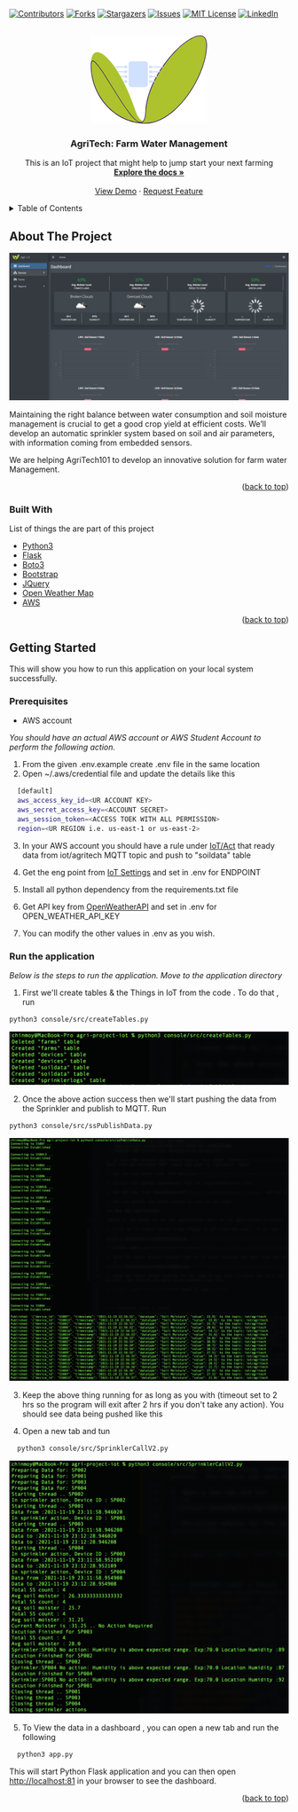<div id="top"></div>

[![Contributors][contributors-shield]][contributors-url]
[![Forks][forks-shield]][forks-url]
[![Stargazers][stars-shield]][stars-url]
[![Issues][issues-shield]][issues-url]
[![MIT License][license-shield]][license-url]
[![LinkedIn][linkedin-shield]][linkedin-url]



<!-- PROJECT LOGO -->
<br />
<div align="center">
  <a href="https://github.com/chinmoym2004/agri-project-iot/tree/advance">
    <img src="static/img/logo.png" alt="Logo">
  </a>

  <h3 align="center">AgriTech: Farm Water Management</h3>

  <p align="center">
    This is an IoT project that might help to jump start your next farming
    <br />
    <a href="https://docs.google.com/document/d/1hoIvcIh7rrkeuNh-MPb9BX39coHZzN60gUpe6UhNaU4/view"><strong>Explore the docs »</strong></a>
    <br />
    <br />
    <a href="http://localhost:81/">View Demo</a>
    ·
    <a href="https://github.com/chinmoym2004/agri-project-iot/issues">Request Feature</a>
  </p>
</div>



<!-- TABLE OF CONTENTS -->
<details>
  <summary>Table of Contents</summary>
  <ol>
    <li>
      <a href="#about-the-project">About The Project</a>
      <ul>
        <li><a href="#built-with">Built With</a></li>
      </ul>
    </li>
    <li>
      <a href="#getting-started">Getting Started</a>
      <ul>
        <li><a href="#prerequisites">Prerequisites</a></li>
        <li><a href="#installation">Installation</a></li>
      </ul>
    </li>
    <li><a href="#usage">Usage</a></li>
    <li><a href="#roadmap">Roadmap</a></li>
    <li><a href="#contributing">Contributing</a></li>
    <li><a href="#license">License</a></li>
    <li><a href="#contact">Contact</a></li>
    <li><a href="#acknowledgments">Acknowledgments</a></li>
  </ol>
</details>



<!-- ABOUT THE PROJECT -->
## About The Project

[![Agri101 Screen Shot][product-screenshot]](https://github.com/chinmoym2004/agri-project-iot/tree/advance)

Maintaining the right balance between water consumption and soil moisture management is crucial to get a good crop yield at efficient costs. We’ll develop an automatic sprinkler system based on soil and air parameters, with information coming from embedded sensors.

We are helping AgriTech101 to develop an innovative solution for farm water Management.


<p align="right">(<a href="#top">back to top</a>)</p>



### Built With

List of things the are part of this project

* [Python3](https://www.python.org/)
* [Flask](https://flask.palletsprojects.com/en/2.0.x/)
* [Boto3](https://boto3.amazonaws.com/)
* [Bootstrap](https://getbootstrap.com)
* [JQuery](https://jquery.com)
* [Open Weather Map](https://openweathermap.org/api)
* [AWS](https://console.aws.amazon.com/)

<p align="right">(<a href="#top">back to top</a>)</p>



<!-- GETTING STARTED -->
## Getting Started

This will show you how to run this application on your local system successfully. 

### Prerequisites

* AWS account 

_You should have an actual AWS account or AWS Student Account to perform the following action._

1. From the given .env.example create .env file in the same location 
2. Open \~/.aws/credential file and update the details like this 

  ```sh
    [default]
    aws_access_key_id=<UR ACCOUNT KEY>
    aws_secret_access_key=<ACCOUNT SECRET>
    aws_session_token=<ACCESS TOEK WITH ALL PERMISSION>
    region=<UR REGION i.e. us-east-1 or us-east-2>
  ```
3. In your AWS account you should have a rule under [IoT/Act](https://console.aws.amazon.com/iot/home?region=us-east-1#/rulehub) that ready data from iot/agritech MQTT topic and push to "soildata" table

4. Get the eng point from [IoT Settings](https://console.aws.amazon.com/iot/home?region=us-east-1#/settings) and set in .env for ENDPOINT

5. Install all python dependency from the requirements.txt file 

6. Get API key from [OpenWeatherAPI](https://openweathermap.org/api) and set in .env for OPEN_WEATHER_API_KEY

7. You can modify the other values in .env as you wish. 

### Run the application 

_Below is the steps to run the application. Move to the application directory_

1. First we'll create tables & the Things in IoT from the code . To do that , run 
```sh
python3 console/src/createTables.py
```
[![Create table ss][createtable-screenshot]](#)

2. Once the above action success then we'll start pushing the data from the Sprinkler and publish to MQTT. Run 
```sh
python3 console/src/ssPublishData.py
```
[![Publish Data to the MQTT & table ss][publish-screenshot]](#)

3. Keep the above thing running for as long as you with (timeout set to 2 hrs so the program will exit after 2 hrs if you don't take any action). You should see data being pushed like this 

4. Open a new tab and tun 
```sh
  python3 console/src/SprinklerCallV2.py
```
[![Decission making for the Sprinkler based on the soil sensor data and weather humidity][sprinkler-screenshot]](#)

5. To View the data in a dashboard , you can open a new tab and run the following 
```sh
  python3 app.py
```
This will start Python Flask application and you can then open [http://localhost:81](http://localhost:81) in your browser to see the dashboard.

<p align="right">(<a href="#top">back to top</a>)</p>



<!-- MARKDOWN LINKS & IMAGES -->
<!-- https://www.markdownguide.org/basic-syntax/#reference-style-links -->
[contributors-shield]: https://img.shields.io/badge/contibutor-5-orange
[contributors-url]: https://github.com/chinmoym2004/agri-project-iot/graphs/contributors
[forks-shield]:   https://img.shields.io/github/forks/chinmoym2004/agri-project-iot
[forks-url]: https://github.com/chinmoym2004/agri-project-iot/network/members
[stars-shield]: https://img.shields.io/github/stars/chinmoym2004/agri-project-iot
[stars-url]: https://github.com/chinmoym2004/agri-project-iot/stargazers
[issues-shield]: https://img.shields.io/github/issues/chinmoym2004/agri-project-iot
[issues-url]: https://github.com/othneildrew/Best-README-Template/issues
[license-shield]: https://img.shields.io/github/license/chinmoym2004/agri-project-iot
[license-url]: #
[linkedin-shield]: https://img.shields.io/badge/-LinkedIn-black.svg?style=for-the-badge&logo=linkedin&colorB=555
[linkedin-url]: https://linkedin.com/in/chinmoym2004
[product-screenshot]: ss.png
[createtable-screenshot]: createtable.png
[publish-screenshot]: publish.png
[sprinkler-screenshot]: sprinkler.png